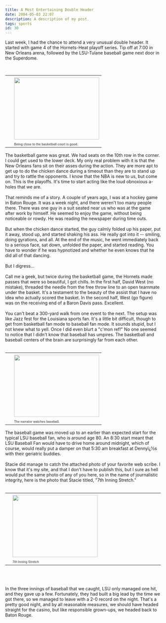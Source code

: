 ```yaml
---
title: A Most Entertaining Double Header
date: 2004-05-03 22:07
description: A description of my post.
tags: sports
id: 30
---
```

Last week, I had the chance to attend a very unusual double header.  It started with game 4 of the Hornets-Heat playoff series.  Tip off at 7:00 in New Orleans arena, followed by the LSU-Tulane baseball game next door in the Superdome.<br />
<br />
<table cellpadding=0 cellspacing=0 border=0 align=right><tr><td width=5 rowspan=2><spacer type=block width=5 height=1></spacer></td><td width=275><img src="/img/courtside0427.JPG" height=200 width=275 aborder=0 vspace=4/></td></tr><tr><td width=275><font face="verdana, arial, geneva" size=1 color=#666666><b>Being close to the basketball court is good.</b></font></td></tr></table><br />
<br />
The basketball game was great.  We had seats on the 10th row in the corner.  I could get used to the lower deck.  My only real problem with it is that the New Orleans fans sit on their asses during the action.  They are more apt to get up to do the chicken dance during a timeout than they are to stand up and try to rattle the opponents.  I know that the NBA is new to us, but come on.  This is the playoffs.  It's time to start acting like the loud obnoxious a-holes that we are.<br />
<br />
That reminds me of a story.  A couple of years ago, I was at a hockey game in Baton Rouge.  It was a week night, and there weren't too many people there.  There was one guy in a suit seated near us who was at the game after work by himself.  He seemed to enjoy the game, without being noticeable or rowdy.  He was reading the newspaper during time outs.<br />
<br />
But when the chicken dance started, the guy calmly folded up his paper, put it away, stood up, and started shaking his ass.  He really got into it -- smiling, doing gyrations, and all.  At the end of the music, he went immediately back to a serious face, sat down, unfolded the paper, and started reading.  You have to wonder if he was hypnotized and whether he even knows that he did all of that dancing.<br />
<br />
But I digress...<br />
<br />
Call me a geek, but twice during the basketball game, the Hornets made passes that were so beautiful, I got chills.  In the first half, David West (no mistake), threaded the needle from the free throw line to an open teammate under the basket.  It's a testament to the beauty of the assist that I have no idea who actually scored the basket.  In the second half, West (go figure) was on the receiving end of a Baron Davis pass.  Excellent.<br />
<br />
You can't beat a 300-yard walk from one event to the next.  The setup was like Jazz fest for the Louisiana sports fan.  It's a little bit difficult, though to get from basketball fan mode to baseball fan mode.  It sounds stupid, but I not knew what to yell.  Once I did even blurt a "c'mon ref!"  No one seemed to notice that I didn't know that baseball has umpires.  The basketball and baseball centers of the brain are surprisingly far from each other.<br />
<br />
<table cellpadding=0 cellspacing=0 border=0 align=right><tr><td width=5 rowspan=2><spacer type=block width=5 height=1></spacer></td><td width=275><img src="/img/AtBaseBall0427.JPG" height=200 width=275 aborder=0 vspace=4/></td></tr><tr><td width=275><font face="verdana, arial, geneva" size=1 color=#666666><b>The narrator watches baseball.</b></font></td></tr></table><br />
<br />
<br />
The baseball game was moved up to an earlier than expected start for the typical LSU baseball fan, who is around age 80.  An 8:30 start meant that LSU Baseball Fan would have to drive home around midnight, which of course, would really put a damper on that 5:30 am breakfast at Dennyï¿½s with their geriatric buddies.<br />
<br />
Stacie did manage to catch the attached photo of your favorite web scribe.  I know that it's my site, and that I don't have to publish this, but I sure as hell would put the same photo of any of you here, so in the name of journalistic integrity, here is the photo that Stacie titled, "7th Inning Stretch."<br />
<br />
<table cellpadding=0 cellspacing=0 border=0 align=center><tr><td width=5 rowspan=2><spacer type=block width=5 height=1></spacer></td><td width=100%><img src="/img/7thInningStretch.JPG" height=200 width=275 aborder=0 vspace=4/></td></tr><tr><td width=275><font face="verdana, arial, geneva" size=1 color=#666666><b>7th Inning Stretch </b></font></td></tr></table><br />
<br />
<br />
In the three innings of baseball that we caught, LSU only managed one hit, and they gave up a few.  Fortunately, they had built a big lead by the time we got there, so we managed to leave with a 2-0 record on the night.  That's a pretty good night, and by all reasonable measures, we should have headed straight for the casino, but like responsible grown-ups, we headed back to Baton Rouge.<br />

